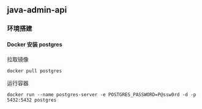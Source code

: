 ## java-admin-api


### 环境搭建
#### Docker 安装 postgres
拉取镜像
```shell
docker pull postgres
```
运行容器

```shell
docker run --name postgres-server -e POSTGRES_PASSWORD=P@ssw0rd -d -p 5432:5432 postgres
```